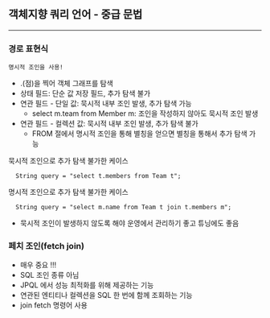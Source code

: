 ## 객체지향 쿼리 언어 - 중급 문법

---

### 경로 표현식

    명시적 조인을 사용!

* .(점)을 찍어 객체 그래프를 탐색
* 상태 필드: 단순 값 저장 필드, 추가 탐색 불가
* 연관 필드 - 단일 값: 묵시적 내부 조인 발생, 추가 탐색 가능
  * select m.team from Member m: 조인을 작성하지 않아도 묵시적 조인 발생
* 연관 필드 - 컬렉션 값: 묵시적 내부 조인 발생, 추가 탐색 불가
  * FROM 절에서 명시적 조인을 통해 별칭을 얻으면 별칭을 통해서 추가 탐색 가능

  
묵시적 조인으로 추가 탐색 불가한 케이스

```
  String query = "select t.members from Team t";
```

명시적 조인으로 추가 탐색 불가한 케이스

```
  String query = "select m.name from Team t join t.members m";
```

* 묵시적 조인이 발생하지 않도록 해야 운영에서 관리하기 좋고 튜닝에도 좋음


### 페치 조인(fetch join)

* 매우 중요 !!!
* SQL 조인 종류 아님
* JPQL 에서 성능 최적화를 위해 제공하는 기능
* 연관된 엔티티나 컬렉션을 SQL 한 번에 함께 조회하는 기능
* join fetch 명령어 사용